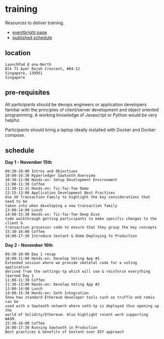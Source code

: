# training

Resources to deliver training.

 * [eventbright page](https://www.eventbrite.com/e/hyperledger-sawtooth-blockchain-application-developer-workshop-tickets-51567876908)
 * [published schedule](https://s3.eu-west-2.amazonaws.com/btp-website-downloads/Workshops/BTP+Hyperledger+Sawtooth+Application+Developer+Workshop+-+Singapore+Fintech+Festival.pdf)

## location

```
LaunchPad @ one-North
Blk 71 Ayer Rajah Crescent, #04-12
Singapore, 139951
Singapore
```

## pre-requisites

All participants should be devops engineers or application developers familiar with the principles of client/server development and object oriented programming. A working knowledge of Javascript or Python would be very helpful.

Participants should bring a laptop ideally installed with Docker and Docker compose.


## schedule

**Day 1 - November 15th**

```
09:30-10:00 Intros and Objectives
10:00-10:30 Hyperledger Sawtooth Overview
10:30-11:00 Hands-on: Setup Development Environment
11:00-11:30 Coffee
11:30-12:15 Hands-on: Tic-Tac-Toe Demo
12:15-13:00 Application Development Best Practices
Use XO Transaction Family to highlight the key considerations that need to be
taken into when developing a new transaction family
13:00-14:00 Lunch
14:00-15:30 Hands-on: Tic-Tac-Toe Deep Dive
Code walkthrough getting participants to make specific changes to the client &
transaction processor code to ensure that they grasp the key concepts
15:30-16:00 Coffee
16:00-17:30 Introduce Sextant & Demo Deploying to Production
```


**Day 2 - November 16th**

```
09:30-10:00 Day 1 recap
10:00-11:00 Hands-on: Develop Voting App #1
Extended session where we provide skeletal code for a voting application
derived from the settings-tp which will use & reinforce everything learned Day 1
11:00-11:30 Coffee
11:30-13:00 Hands-on: Develop Voting App #2
13:00-14:00 Lunch
14:00-15:30 Hands-on: Seth Integration
Show how standard Ethereum developer tools such as truffle and remix can be
used with a Sawtooth network where seth-tp is deployed thus opening up the
world of Solidity/Ethereum. Also highlight recent work supporting WASM.
15:30-16:00 Coffee
16:00-17:30 Running Sawtooth in Production
Best practices & benefits of Sextant over DIY approach
```
